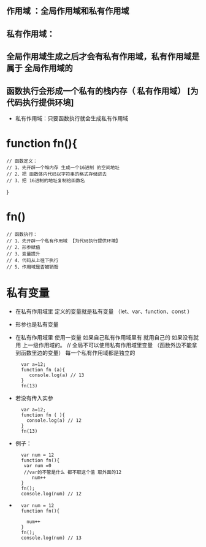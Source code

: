 ##  作用域 ：全局作用域和私有作用域
##  私有作用域：
##  全局作用域生成之后才会有私有作用域，私有作用域是 属于 全局作用域的
##  函数执行会形成一个私有的栈内存（ 私有作用域） [为代码执行提供环境]


 - 私有作用域：只要函数执行就会生成私有作用域

# function fn(){
    // 函数定义：
    // 1、先开辟一个堆内存 生成一个16进制 的空间地址
    // 2、把 函数体内代码以字符串的格式存储进去
    // 3、把 16进制的地址复制给函数名
}


# fn()

    // 函数执行：
    // 1、先开辟一个私有作用域 【为代码执行提供环境】
    // 2、形参赋值
    // 3、变量提升
    // 4、代码从上往下执行
    // 5、作用域是否被销毁



# 私有变量
- 在私有作用域里 定义的变量就是私有变量 （let、var、function、const ）
- 形参也是私有变量
- 在私有作用域里 使用一变量   如果自己私有作用域里有  就用自己的 如果没有就用 上一级作用域的。
// 全局不可以使用私有作用域里变量  （函数外边不能拿到函数里边的变量）  每一个私有作用域都是独立的

        var a=12;
        function fn (a){
           console.log(a) // 13
        }
        fn(13)  

- 若没有传入实参     

        var a=12;
        function fn ( ){
          console.log(a) // 12
        }
        fn(13)     

- 例子：

        var num = 12 
        function fn(){
         var num =0 
         //var的不管是什么 都不取这个值 取外面的12 
            num++
        }
        fn();
        console.log(num) // 12

- 
        var num = 12 
        function fn(){
   
          num++
        }
        fn();
        console.log(num) // 13

